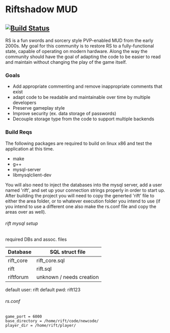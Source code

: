 # Riftshadow MUD
[![Build Status](https://travis-ci.com/rezalas/riftshadow.svg?branch=master)](https://travis-ci.com/rezalas/riftshadow)
---
RS is a fun swords and sorcery style PVP-enabled MUD from the early 2000s. My goal for this community is to restore RS to a fully-functional state, capable of operating on modern hardware. Along the way the community should have the goal of adapting the code to be easier to read and maintain without changing the play of the game itself.

### Goals 
* Add appropriate commenting and remove inappropriate comments that exist 
* adapt code to be readable and maintainable over time by multiple developers
* Preserve gameplay style
* Improve security (ex. data storage of passwords)
* Decouple storage type from the code to support multiple backends

### Build Reqs
The following packages are required to build on linux x86 and test the application at this time.
* make
* g++
* mysql-server
* libmysqlclient-dev

You will also need to inject the databases into the mysql server, add a user named 'rift', and set up your connection strings properly in order to start up. After building the project you will need to copy the generted 'rift' file to either the area folder, or to whatever execution folder you intend to use (if you intend to use a different one also make the rs.conf file and copy the areas over as well). 

###### rift mysql setup
required DBs and assoc. files

| Database  | SQL struct file |
|-----------|-----------------|
|  rift_core | rift_core.sql|
|  rift | rift.sql |
|  riftforum | unknown / needs creation |

default user: rift
default pwd: rift123

###### rs.conf
``` 
game_port = 6000
base_directory = /home/rift/code/newcode/
player_dir = /home/rift/player/
```
